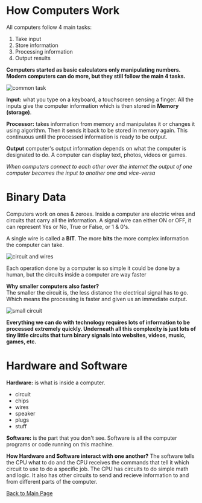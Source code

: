 # How Computers Work

All computers follow 4 main tasks:
1. Take input
2. Store information
3. Processing information
4. Output results

**Computers started as basic calculators only manipulating numbers. Modern computers can do more, but they still follow the main 4 tasks.**

![common task](http://jappeclass.weebly.com/uploads/1/1/0/4/110409111/copy-of-computerdiagram-white_1_orig.png "common task")

**Input:** what you type on a keyboard, a touchscreen sensing a finger. All the inputs give the computer information which is then stored in **Memory (storage)**.

**Processor:** takes information from memory and manipulates it or changes it using algorithm. Then it sends it back to be stored in memory again. This continuous until the processed information is ready to be output.

**Output** computer's output information depends on what the computer is designated to do. A computer can display text, photos, videos or games.

*When computers connect to each other over the internet the output of one computer becomes the input to another one and vice-versa*

# Binary Data

Computers work on ones & zeroes. Inside a computer are electric wires and circuits that carry all the information. A signal wire can either ON or OFF, it can represent Yes or No, True or False, or 1 & 0's.

A single wire is called a **BIT**. The more **bits** the more complex information the computer can take.

![circuit and wires](https://images.unsplash.com/photo-1549983650-e625b9735678?ixlib=rb-1.2.1&ixid=eyJhcHBfaWQiOjEyMDd9&auto=format&fit=crop&w=1650&q=80 "circuit and wires")

Each operation done by a computer is so simple it could be done by a human, but the circuits inside a computer are way faster

**Why smaller computers also faster?**<br />
The smaller the circuit is, the less distance the electrical signal has to go. Which means the processing is faster and given us an immediate output.

![small circuit](https://images.unsplash.com/photo-1553406830-4fd6df625354?ixlib=rb-1.2.1&auto=format&fit=crop&w=800&q=60 "small circuit")

**Everything we can do with technology requires lots of information to be processed extremely quickly. Underneath all this complexity is just lots of tiny little circuits that turn binary signals into websites, videos, music, games, etc.**

# Hardware and Software

**Hardware:** is what is inside a computer.
- circuit
- chips
- wires
- speaker
- plugs
- stuff

**Software:** is the part that you don't see. Software is all the computer programs or code running on this machine.

**How Hardware and Software interact with one another?**
The software tells the CPU what to do and the CPU receives the commands that tell it which circuit to use to do a specific job.
The CPU has circuits to do simple math and logic. It also has other circuits to send and recieve information to and from different parts of the computer.



[Back to Main Page](https://daesystephens.github.io/learning-journal)
